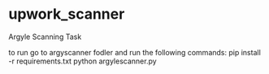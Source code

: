 # upwork_scanner
Argyle Scanning Task

to run go to argyscanner fodler and run the following commands:
pip install -r requirements.txt
python argylescanner.py